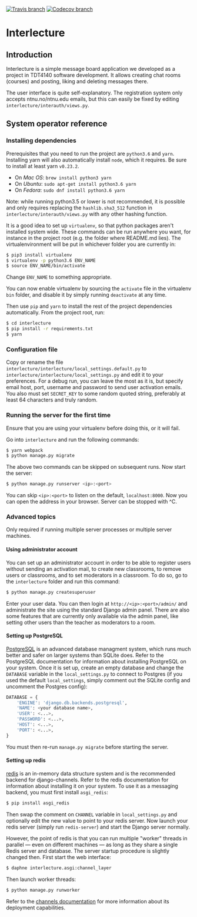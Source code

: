 [![Travis branch](https://img.shields.io/travis/PU-69/interlecture.svg)]() [![Codecov branch](https://img.shields.io/codecov/c/github/PU-69/interlecture.svg)]()

Interlecture 
============

Introduction
------------

Interlecture is a simple message board application we developed as a project in TDT4140 software development. It allows creating chat rooms (courses) and posting, liking and deleting messages there.

The user interface is quite self-explanatory. The registration system only accepts ntnu.no/ntnu.edu emails, but this can easily be fixed by editing `interlecture/interauth/views.py`.

System operator reference
-------------------------

### Installing dependencies

Prerequisites that you need to run the project are `python3.6` and `yarn`. Installing yarn will also automatically install `node`, which it requires. Be sure to install at least yarn `v0.23.2`.

- On _Mac OS_: `brew install python3 yarn`
- On _Ubuntu_: `sudo apt-get install python3.6 yarn`
- On _Fedora_: `sudo dnf install python3.6 yarn`

Note: while running python3.5 or lower is not recommended, it is possible and only requires replacing the `hashlib.sha3_512` function in `interlecture/interauth/views.py` with any other hashing function.

It is a good idea to set up `virtualenv`, so that python packages aren't installed system wide. These commands can be run anywhere you want, for instance in the project root (e.g. the folder where README.md lies). The virtualenvironment will be put in whichever folder you are currently in:

```bash
$ pip3 install virtualenv
$ virtualenv -p python3.6 ENV_NAME
$ source ENV_NAME/bin/activate
```

Change `ENV_NAME` to something appropriate.

You can now enable virtualenv by sourcing the `activate` file in the virtualenv `bin` folder, and disable it by simply running `deactivate` at any time.

Then use `pip` and `yarn` to install the rest of the project dependencies automatically. From the project root, run:

```bash
$ cd interlecture
$ pip install -r requirements.txt
$ yarn
```

### Configuration file

Copy or rename the file `interlecture/interlecture/local_settings.default.py` to `interlecture/interlecture/local_settings.py` and edit it to your preferences. For a debug run, you can leave the most as it is, but specify email host, port, username and password to send user activation emails. You also must set `SECRET_KEY` to some random quoted string, preferably at least 64 characters and truly random.

### Running the server for the first time

Ensure that you are using your virtualenv before doing this, or it will fail.

Go into `interlecture` and run the following commands:

```bash
$ yarn webpack
$ python manage.py migrate
```

The above two commands can be skipped on subsequent runs. Now start the server:

```bash
$ python manage.py runserver <ip>:<port>
```

You can skip `<ip>:<port>` to listen on the default, `localhost:8000`. Now you can open the address in your browser. Server can be stopped with ^C.

### Advanced topics
Only required if running multiple server processes or multiple server machines.

#### Using administrator account
You can set up an administrator account in order to be able to register users without sending an activation mail, to create new classrooms, to remove users or classrooms, and to set moderators in a classroom. To do so, go to the `interlecture` folder and run this command:

```bash
$ python manage.py createsuperuser
```

Enter your user data. You can then login at `http://<ip>:<port>/admin/` and administrate the site using the standard Django admin panel. There are also some features that are currently only available via the admin panel, like setting other users than the teacher as moderators to a room.

#### Setting up PostgreSQL

[PostgreSQL](https://www.postgresql.org/) is an advanced database managment system, which runs much better and safer on larger systems than SQLite does. Refer to the PostgreSQL documentation for information about installing PostgreSQL on your system. Once it is set up, create an empty database and change the `DATABASE` variable in the `local_settings.py` to connect to Postgres (if you used the default `local_settings`, simply comment out the SQLite config and uncomment the Postgres config):

```python
DATABASE = {
    'ENGINE': 'django.db.backends.postgresql',
    'NAME': <your database name>,
    'USER': <...>,
    'PASSWORD': <...>,
    'HOST': <...>,
    'PORT': <...>,
}
```

You must then re-run `manage.py migrate` before starting the server.

#### Setting up redis

[redis](https://redis.io/) is an in-memory data structure system and is the recommended backend for django-channels. Refer to the redis documentation for information about installing it on your system. To use it as a messaging backend, you must first install `asgi_redis`:

```bash
$ pip install asgi_redis
```

Then swap the comment on `CHANNEL` variable in `local_settings.py` and optionally edit the new value to point to your redis server. Now launch your redis server (simply run `redis-server`) and start the Django server normally.

However, the point of redis is that you can run multiple "worker" threads in parallel — even on different machines — as long as they share a single Redis server and database. The server startup procedure is slightly changed then. First start the web interface:

```bash
$ daphne interlecture.asgi:channel_layer
```

Then launch worker threads:

```bash
$ python manage.py runworker
```

Refer to the [channels documentation](https://channels.readthedocs.io/en/stable/deploying.html) for more information about its deployment capabilities.
